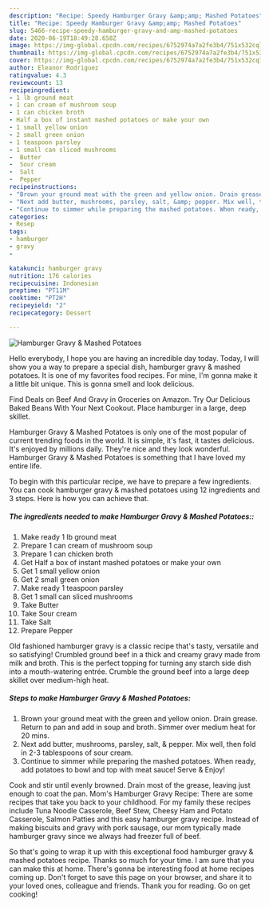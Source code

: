 ```yaml
---
description: "Recipe: Speedy Hamburger Gravy &amp;amp; Mashed Potatoes"
title: "Recipe: Speedy Hamburger Gravy &amp;amp; Mashed Potatoes"
slug: 5466-recipe-speedy-hamburger-gravy-and-amp-mashed-potatoes
date: 2020-06-19T18:49:28.658Z
image: https://img-global.cpcdn.com/recipes/6752974a7a2fe3b4/751x532cq70/hamburger-gravy-mashed-potatoes-recipe-main-photo.jpg
thumbnail: https://img-global.cpcdn.com/recipes/6752974a7a2fe3b4/751x532cq70/hamburger-gravy-mashed-potatoes-recipe-main-photo.jpg
cover: https://img-global.cpcdn.com/recipes/6752974a7a2fe3b4/751x532cq70/hamburger-gravy-mashed-potatoes-recipe-main-photo.jpg
author: Eleanor Rodriguez
ratingvalue: 4.3
reviewcount: 13
recipeingredient:
- 1 lb ground meat
- 1 can cream of mushroom soup
- 1 can chicken broth
- Half a box of instant mashed potatoes or make your own
- 1 small yellow onion
- 2 small green onion
- 1 teaspoon parsley
- 1 small can sliced mushrooms
-  Butter
-  Sour cream
-  Salt
-  Pepper
recipeinstructions:
- "Brown your ground meat with the green and yellow onion. Drain grease. Return to pan and add in soup and broth. Simmer over medium heat for 20 mins."
- "Next add butter, mushrooms, parsley, salt, &amp; pepper. Mix well, then fold in 2-3 tablespoons of sour cream."
- "Continue to simmer while preparing the mashed potatoes. When ready, add potatoes to bowl and top with meat sauce! Serve &amp; Enjoy!"
categories:
- Resep
tags:
- hamburger
- gravy
- 

katakunci: hamburger gravy 
nutrition: 176 calories
recipecuisine: Indonesian
preptime: "PT11M"
cooktime: "PT2H"
recipeyield: "2"
recipecategory: Dessert

---
```



![Hamburger Gravy &amp; Mashed Potatoes](https://img-global.cpcdn.com/recipes/6752974a7a2fe3b4/751x532cq70/hamburger-gravy-mashed-potatoes-recipe-main-photo.jpg)

Hello everybody, I hope you are having an incredible day today. Today, I will show you a way to prepare a special dish, hamburger gravy &amp; mashed potatoes. It is one of my favorites food recipes. For mine, I'm gonna make it a little bit unique. This is gonna smell and look delicious.

Find Deals on Beef And Gravy in Groceries on Amazon. Try Our Delicious Baked Beans With Your Next Cookout. Place hamburger in a large, deep skillet.

Hamburger Gravy &amp; Mashed Potatoes is only one of the most popular of current trending foods in the world. It is simple, it's fast, it tastes delicious. It's enjoyed by millions daily. They're nice and they look wonderful. Hamburger Gravy &amp; Mashed Potatoes is something that I have loved my entire life.


To begin with this particular recipe, we have to prepare a few ingredients. You can cook hamburger gravy &amp; mashed potatoes using 12 ingredients and 3 steps. Here is how you can achieve that.

##### The ingredients needed to make Hamburger Gravy &amp; Mashed Potatoes::

1. Make ready 1 lb ground meat
1. Prepare 1 can cream of mushroom soup
1. Prepare 1 can chicken broth
1. Get Half a box of instant mashed potatoes or make your own
1. Get 1 small yellow onion
1. Get 2 small green onion
1. Make ready 1 teaspoon parsley
1. Get 1 small can sliced mushrooms
1. Take  Butter
1. Take  Sour cream
1. Take  Salt
1. Prepare  Pepper


Old fashioned hamburger gravy is a classic recipe that&#39;s tasty, versatile and so satisfying! Crumbled ground beef in a thick and creamy gravy made from milk and broth. This is the perfect topping for turning any starch side dish into a mouth-watering entrée. Crumble the ground beef into a large deep skillet over medium-high heat. 

##### Steps to make Hamburger Gravy &amp; Mashed Potatoes:

1. Brown your ground meat with the green and yellow onion. Drain grease. Return to pan and add in soup and broth. Simmer over medium heat for 20 mins.
1. Next add butter, mushrooms, parsley, salt, &amp; pepper. Mix well, then fold in 2-3 tablespoons of sour cream.
1. Continue to simmer while preparing the mashed potatoes. When ready, add potatoes to bowl and top with meat sauce! Serve &amp; Enjoy!


Cook and stir until evenly browned. Drain most of the grease, leaving just enough to coat the pan. Mom&#39;s Hamburger Gravy Recipe: There are some recipes that take you back to your childhood. For my family these recipes include Tuna Noodle Casserole, Beef Stew, Cheesy Ham and Potato Casserole, Salmon Patties and this easy hamburger gravy recipe. Instead of making biscuits and gravy with pork sausage, our mom typically made hamburger gravy since we always had freezer full of beef. 

So that's going to wrap it up with this exceptional food hamburger gravy &amp; mashed potatoes recipe. Thanks so much for your time. I am sure that you can make this at home. There's gonna be interesting food at home recipes coming up. Don't forget to save this page on your browser, and share it to your loved ones, colleague and friends. Thank you for reading. Go on get cooking!
